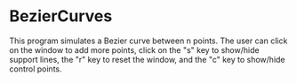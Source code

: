 # BezierCurves
This program simulates a Bezier curve between n points.
The user can click on the window to add more points, click on the "s" key to show/hide support lines, the "r" key to reset the window,
and the "c" key to show/hide control points.
